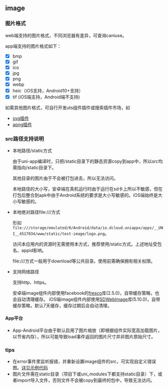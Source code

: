 ## image

<!-- UTSCOMJSON.image.description -->

<!-- UTSCOMJSON.image.attribute -->

<!-- UTSCOMJSON.image.event -->

<!-- UTSCOMJSON.image.component_type-->

### 图片格式
web端支持的图片格式，不同浏览器有差异，可查询caniuse。

app端支持的图片格式如下：
- [x] bmp
- [x] gif
- [x] ico
- [x] jpg
- [x] png
- [x] webp
- [x] heic（iOS支持，Android10+支持）
- [x] tif (iOS端支持，Android端不支持)

如需其他图片格式，可自行开发uts组件插件或搜索插件市场，如
- [svg插件](https://ext.dcloud.net.cn/search?q=svg&orderBy=Relevance&cat1=8&cat2=82)
- [apng插件](https://ext.dcloud.net.cn/search?q=apng&orderBy=Relevance&cat1=8&cat2=82)

### src路径支持说明

- 本地路径/static方式

	由于uni-app编译时，只把/static目录下的静态资源copy到app中，所以src均需指向/static目录下。

	其他目录的图片由于不会被打包进去，所以无法访问。

	本地路径的大小写，安卓端在真机运行时由于运行在sd卡上所以不敏感，但在打包后整合到apk中由于Android系统的要求是大小写敏感的。iOS端始终是大小写敏感的。


- 本地绝对路径file:///方式

	形如`file:///storage/emulated/0/Android/data/io.dcloud.uniappx/apps/__UNI__4517034/www/static/test-image/logo.png`。

	访问本应用内的资源时无需使用本方式，推荐使用/static方式。上述地址受包名、appid影响。

	file:///方式一般用于download等公共目录。使用前需确保拥有相关权限。

- 支持网络路径

	支持http、https。

	安卓端image组件内部使用facebook的[fresco](https://github.com/facebook/fresco)库(2.5.0)，自带缓存策略，也会自动清理缓存。
	iOS端image组件内部使用[SDWebImage](https://github.com/SDWebImage/SDWebImage)库(5.10.0)，自带缓存策略，默认7天缓存，缓存过期后会自动清理。

<!-- UTSCOMJSON.image.compatibility -->

#### App平台
- App-Android平台由于默认启用了图片缩放（即根据组件实际宽高加载图片，以节省内存），所以可能导致load事件返回的图片尺寸并非图片原始尺寸。

<!-- UTSCOMJSON.image.children -->

<!-- UTSCOMJSON.image.example -->

<!-- UTSCOMJSON.image.reference -->

### tips
- 在error事件里监听报错，并重新设置image组件的src，可实现自定义错误图。[详见示例代码](https://gitcode.net/dcloud/hello-uni-app-x/-/blob/master/pages/component/image/image-path.uvue)
- 图片文件需在static目录（项目下或uni_modules下都支持static目录）下，或者import导入文件，否则文件不会被copy到最终的包中，导致无法访问。
